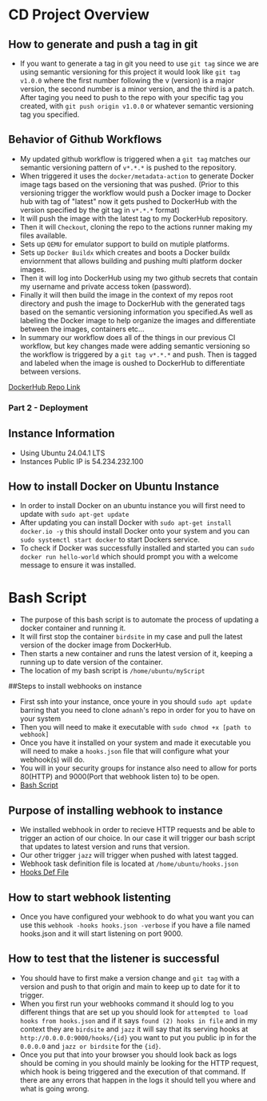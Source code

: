 # CD Project Overview


## How to generate and push a tag in git
- If you want to generate a tag in git you need to use `git tag` since we are using semantic versioning for this project it would look like `git tag v1.0.0` where the first number following the v (version) is a major version, the second number is a minor version, and the third is a patch. After taging you need to push to the repo with your specific tag you created, with `git push origin v1.0.0` or whatever semantic versioning tag you specified.

## Behavior of Github Workflows
- My updated github workflow is triggered when a `git tag` matches our semantic versioning pattern of `v*.*.*` is pushed to the repository.
- When triggered it uses the `docker/metadata-action` to generate Docker image tags based on the versioning that was pushed. (Prior to this versioning trigger the workflow would push a Docker image to Docker hub with tag of "latest" now it gets pushed to DockerHub with the version specified by the git tag in `v*.*.*` format)
- It will push the image with the latest tag to my DockerHub repository.
- Then it will `Checkout`, cloning the repo to the actions runner making my files available.
- Sets up `QEMU` for emulator support to build on mutiple platforms.
- Sets up `Docker Buildx` which creates and boots a Docker buildx enviornment that allows building and pushing multi platform docker images.
- Then it will log into DockerHub using my two github secrets that contain my username and private access token (password).
- Finally it will then build the image in the context of my repos root directory and push the image to  DockerHub with the generated tags based on the semantic versioning information you specified.As well as labeling the Docker image to help organize the images and differentiate between the images, containers etc...
- In summary our workflow does all of the things in our previous CI workflow, but key changes made were adding semantic versioning so the workflow is triggered by a `git tag v*.*.*` and push. Then is tagged and labeled when the image is oushed to DockerHub to differentiate between versions. 


[DockerHub Repo Link](https://hub.docker.com/repository/docker/ethanschultz2/schultz-ceg3120/general)


### Part 2 - Deployment

## Instance Information
- Using Ubuntu 24.04.1 LTS 
- Instances Public IP is 54.234.232.100
## How to install Docker on Ubuntu Instance
- In order to install Docker on an ubuntu instance you will first need to update with `sudo apt-get update`
- After updating you can install Docker with `sudo apt-get install docker.io -y` this should install Docker onto your system and you can `sudo systemctl start docker` to start Dockers service.
- To check if Docker was successfully installed and started you can `sudo docker run hello-world` which should prompt you with a welcome message to ensure it was installed. 

# Bash Script
- The purpose of this bash script is to automate the process of updating a docker container and running it.
- It will first stop the container `birdsite` in my case and pull the latest version of the docker image from DockerHub.
- Then starts a new container and runs the latest version of it, keeping a running up to date version of the container.
- The location of my bash script is `/home/ubuntu/myScript`

##Steps to install webhooks on instance
- First ssh into your instance, once youre in you should `sudo apt update` barring that you need to clone `adnanh`'s repo in order for you to have on your system
- Then you will need to make it executable with `sudo chmod +x [path to webhook]`
- Once you have it installed on your system and made it executable you will need to make a `hooks.json` file that will configure what your webhook(s) will do.
- You will in your security groups for instance also need to allow for ports 80(HTTP) and 9000(Port that webhook listen to) to be open.
- [Bash Script](https://github.com/WSU-kduncan/f24cicd-ethanschultz2/blob/main/deployment/myScript)

## Purpose of installing webhook to instance
- We installed webhook in order to recieve HTTP requests and be able to trigger an action of our choice. In our case it will trigger our bash script that updates to latest version and runs that version.
- Our other trigger `jazz` will trigger when pushed with latest tagged.
- Webhook task definition file is located at `/home/ubuntu/hooks.json`
- [Hooks Def File](https://github.com/WSU-kduncan/f24cicd-ethanschultz2/blob/main/deployment/hooks.json)

## How to start webhook listenting 
- Once you have configured your webhook to do what you want you can use this `webhook -hooks hooks.json -verbose` if you have a file named hooks.json and it will start listening on port 9000.

## How to test that the listener is successful
- You should have to first make a version change and `git tag` with a version and push to that origin and main to keep up to date for it to trigger.
- When you first run your webhooks command it should log to you different things that are set up you should look for `attempted to load hooks from hooks.json` and if it says `found (2) hooks in file` and in my context they are `birdsite` and `jazz` it will say that its serving hooks at ` http://0.0.0.0:9000/hooks/{id}` you want to put you public ip in for the `0.0.0.0` and `jazz or birdsite` for the `{id}`.
- Once you put that into your browser you should look back as logs should be coming in you should mainly be looking for the HTTP request, which hook is being triggered and the execution of that command. If there are any errors that happen in the logs it should tell you where and what is going wrong.
